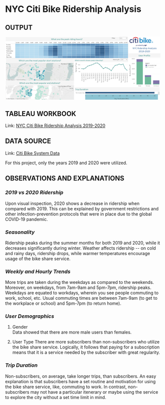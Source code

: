# **NYC Citi Bike Ridership Analysis**

## **OUTPUT**

![alt text](dashboard_screenshot.png)

## **TABLEAU WORKBOOK**

Link: [NYC Citi Bike Ridership Analysis 2019-2020](https://public.tableau.com/views/NYCCitiBike2019-2020RidershipAnalysis/CitiBikeDashboard?:language=en&:display_count=y&publish=yes&:origin=viz_share_link)

## **DATA SOURCE**

Link: [Citi Bike System Data](https://www.citibikenyc.com/system-data)

For this project, only the years 2019 and 2020 were utilized.

## **OBSERVATIONS AND EXPLANATIONS**

### **_2019 vs 2020 Ridership_**

Upon visual inspection, 2020 shows a decrease in ridership when compared with 2019. This can be explained by government restrictions and other infection-prevention protocols that were in place due to the global COVID-19 pandemic.

### **_Seasonality_**

Ridership peaks during the summer months for both 2019 and 2020, while it decreases significantly during winter. Weather affects ridership -- on cold and rainy days, ridership drops, while warmer temperatures encourage usage of the bike share service.

### **_Weekly and Hourly Trends_**

More trips are taken during the weekdays as compared to the weekends. Moreover, on weekdays, from 7am-9am and 5pm-7pm, ridership peaks. Weekdays are equated to workdays, wherein you see people commuting to work, school, etc. Usual commuting times are between 7am-9am (to get to the workplace or school) and 5pm-7pm (to return home).

### **_User Demographics_**

1. Gender  
   Data showed that there are more male users than females.

2. User Type
   There are more subscribers than non-subscribers who utilize the bike share service. Logically, it follows that paying for a subscription means that it is a service needed by the subscriber with great regularity.

### **_Trip Duration_**

Non-subscribers, on average, take longer trips, than subscribers. An easy explanation is that subscribers have a set routine and motivation for using the bike share service, like, commuting to work. In contrast, non-subscribers may not have a particular itenerary or maybe using the service to explore the city without a set time limit in mind.
